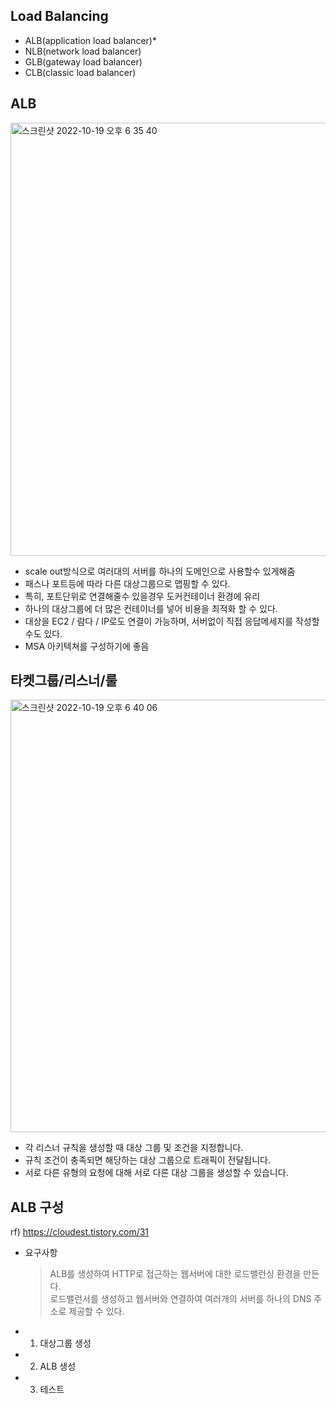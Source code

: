 ## Load Balancing
- ALB(application load balancer)*
- NLB(network load balancer)
- GLB(gateway load balancer)
- CLB(classic load balancer)


## ALB
<img width="693" alt="스크린샷 2022-10-19 오후 6 35 40" src="https://user-images.githubusercontent.com/73451727/196655044-e0c96eb2-8fc7-4e55-bfc4-fa6566b8f3ca.png">

- scale out방식으로 여러대의 서버를 하나의 도메인으로 사용할수 있게해줌
- 패스나 포트등에 따라 다른 대상그룹으로 맵핑할 수 있다.
- 특히, 포트단위로 연결해줄수 있을경우 도커컨테이너 환경에 유리
- 하나의 대상그룹에 더 많은 컨테이너를 넣어 비용을 최적화 할 수 있다.
- 대상을 EC2 / 람다 / IP로도 연결이 가능하며, 서버없이 직접 응답메세지를 작성할수도 있다.
- MSA 아키텍쳐를 구성하기에 좋음

## 타켓그룹/리스너/룰
<img width="692" alt="스크린샷 2022-10-19 오후 6 40 06" src="https://user-images.githubusercontent.com/73451727/196656127-f226f3d1-4cb7-4641-bf86-fe3d68848121.png">

- 각 리스너 규칙을 생성할 때 대상 그룹 및 조건을 지정합니다. 
- 규칙 조건이 충족되면 해당하는 대상 그룹으로 트래픽이 전달됩니다. 
- 서로 다른 유형의 요청에 대해 서로 다른 대상 그룹을 생성할 수 있습니다.

## ALB 구성
rf) https://cloudest.tistory.com/31 <br/>

- 요구사항
  > ALB를 생성하여 HTTP로 접근하는 웹서버에 대한 로드밸런싱 환경을 만든다. <br/>
  > 로드밸런서를 생성하고 웹서버와 연결하여 여러개의 서버를 하나의 DNS 주소로 제공할 수 있다. <br/>

-  1. 대상그룹 생성


-  2. ALB 생성
-  3. 테스트





